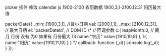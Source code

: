 
picker 插件 修改
calendar js 1900-2100 农历数据
1900,3,1-2100.12.31 阳历最大值

packerDate({
  _min: [1900,3,1], //最小日期
  val: [2000,1,1],
  _max: [2100,12,31], // 最大日期
  el: 'packerDateId', // DOM ID
  /*  // 回调参数
  c:{
        leapMonth:0, // 闰月 月份 没有 为0 如果有 月份最大 13
        name:"农历"
        value:[1910,10,9]
    },
    l:{
        name:"阳历"
        value:[1910,11,10]
    }
  }
  */
  callback: function (_d){
    console.log(_d);
  }
});

